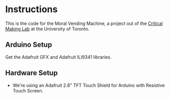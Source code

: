 # Instructions
This is the code for the Moral Vending Machine, a project out of the [Critical Making Lab](http://criticalmaking.com/) at the University of Toronto.

## Arduino Setup
Get the Adafruit GFX and Adafruit ILI9341 libraries.

## Hardware Setup
* We're using an Adafruit 2.8" TFT Touch Shield for Arduino with Resistive Touch Screen.

